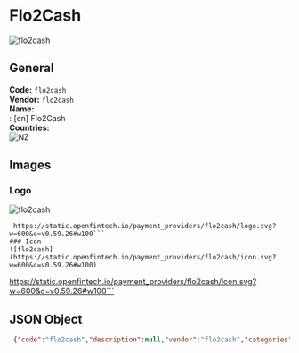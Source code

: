 # Flo2Cash 
![flo2cash](https://static.openfintech.io/payment_providers/flo2cash/logo.svg?w=600&c=v0.59.26#w100)  
## General 
**Code:** `flo2cash`  
**Vendor:** `flo2cash`  
**Name:**  
:	[en] Flo2Cash  
**Countries:**  
![NZ](https://cdnjs.cloudflare.com/ajax/libs/flag-icon-css/3.3.0/flags/4x3/NZ.svg#w24)  
 
## Images 
### Logo 
![flo2cash](https://static.openfintech.io/payment_providers/flo2cash/logo.svg?w=600&c=v0.59.26#w100)  
```
 https://static.openfintech.io/payment_providers/flo2cash/logo.svg?w=600&c=v0.59.26#w100```  
### Icon 
![flo2cash](https://static.openfintech.io/payment_providers/flo2cash/icon.svg?w=600&c=v0.59.26#w100)  
```
 https://static.openfintech.io/payment_providers/flo2cash/icon.svg?w=600&c=v0.59.26#w100```  
## JSON Object 
```json
 {"code":"flo2cash","description":null,"vendor":"flo2cash","categories":null,"countries":["NZ"],"payment_method":null,"payout_method":null,"metadata":{"about_payments_code":"flo2cash"},"name":{"en":"Flo2Cash"}}```  
